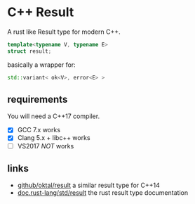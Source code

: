 # C++ Result

A rust like Result type for modern C++.

```cpp
template<typename V, typename E>
struct result;
```

basically a wrapper for:

```cpp
std::variant< ok<V>, error<E> >
```

## requirements

You will need a C++17 compiler.
* [x] GCC 7.x works
* [x] Clang 5.x + libc++ works
* [ ] VS2017 *NOT* works

## links

* [github/oktal/result](https://github.com/oktal/result) a similar result type for C++14
* [doc.rust-lang/std/result](https://doc.rust-lang.org/std/result/) the rust result type documentation
